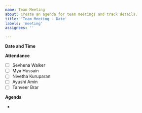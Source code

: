 ```yaml
---
name: Team Meeting
about: Create an agenda for team meetings and track details.
title: 'Team Meeting - Date'
labels: 'meeting'
assignees: ''

---
```


**Date and Time**

**Attendance**

- [ ] Sevhena Walker
- [ ] Mya Hussain
- [ ] Nivetha Kuruparan
- [ ] Ayushi Amin
- [ ] Tanveer Brar

**Agenda**

- 